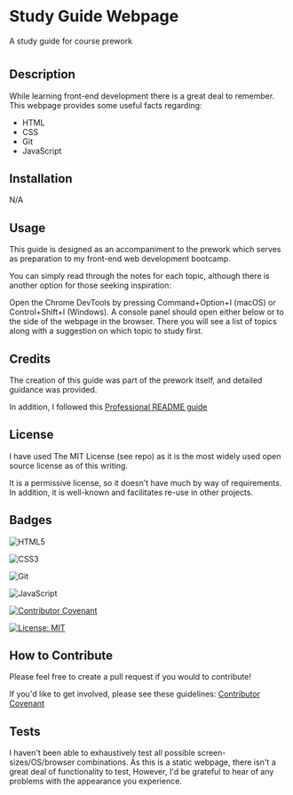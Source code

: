 # Study Guide Webpage
A study guide for course prework


# <Study Guide Webpage>

## Description

While learning front-end development there is a great deal to remember.  This webpage provides some useful facts regarding:

- HTML
- CSS
- Git
- JavaScript


## Installation

N/A

## Usage

This guide is designed as an accompaniment to the prework which serves as preparation to my front-end web development bootcamp.

You can simply read through the notes for each topic, although there is another option for those seeking inspiration:

  Open the Chrome DevTools by pressing Command+Option+I (macOS) or Control+Shift+I (Windows). A console panel should open either below or to the side of the webpage in the browser. There you will see a list of topics along with a suggestion on which topic to study first.


## Credits

The creation of this guide was part of the prework itself, and detailed guidance was provided.

In addition, I followed this [Professional README guide](https://coding-boot-camp.github.io/full-stack/github/professional-readme-guide)




## License

I have used The MIT License (see repo) as it is the most widely used open source license as of this writing. 

It is a permissive license, so it doesn't have much by way of requirements.  In addition, it is well-known and facilitates re-use in other projects.


## Badges

![HTML5](https://img.shields.io/badge/html5-%23E34F26.svg?style=for-the-badge&logo=html5&logoColor=white)

![CSS3](https://img.shields.io/badge/css3-%231572B6.svg?style=for-the-badge&logo=css3&logoColor=white)

![Git](https://img.shields.io/badge/git-%23F05033.svg?style=for-the-badge&logo=git&logoColor=white)

![JavaScript](https://img.shields.io/badge/javascript-%23323330.svg?style=for-the-badge&logo=javascript&logoColor=%23F7DF1E)

[![Contributor Covenant](https://img.shields.io/badge/Contributor%20Covenant-2.1-4baaaa.svg)](code_of_conduct.md)

[![License: MIT](https://img.shields.io/badge/License-MIT-yellow.svg)](https://opensource.org/licenses/MIT)



## How to Contribute

Please feel free to create a pull request if you would to contribute!

If you'd like to get involved, please see these guidelines: [Contributor Covenant](https://www.contributor-covenant.org/)

## Tests

  I haven't been able to exhaustively test all possible screen-sizes/OS/browser combinations. As this is a static webpage, there isn't a great deal of functionality to test, However, I'd be grateful to hear of any problems with the appearance you experience.
